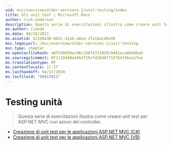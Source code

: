 ```yaml
---
uid: mvc/overview/older-versions-1/unit-testing/index
title: Gli unit test | Microsoft Docs
author: rick-anderson
description: Questa serie di esercitazioni illustra come creare unit test per ASP.NET MVC con azioni del controller.
ms.author: riande
ms.date: 09/28/2011
ms.assetid: b21d9a30-6b5c-41ab-a8e4-2fa18acd8e9b
msc.legacyurl: /mvc/overview/older-versions-1/unit-testing
msc.type: chapter
ms.openlocfilehash: a0f530059ec98c238f4711020c9481eca604dba0
ms.sourcegitcommit: 0f1119340e4464720cfd16d0ff15764746ea1fea
ms.translationtype: MT
ms.contentlocale: it-IT
ms.lasthandoff: 04/17/2019
ms.locfileid: "59417611"
---
```

# <a name="unit-testing"></a>Testing unità

> Questa serie di esercitazioni illustra come creare unit test per ASP.NET MVC con azioni del controller.


- [Creazione di unit test per le applicazioni ASP.NET MVC (C#)](creating-unit-tests-for-asp-net-mvc-applications-cs.md)
- [Creazione di unit test per le applicazioni ASP.NET MVC (VB)](creating-unit-tests-for-asp-net-mvc-applications-vb.md)
